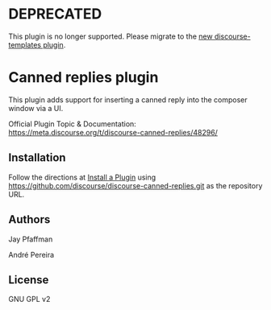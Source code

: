 # DEPRECATED

This plugin is no longer supported. Please migrate to the [new discourse-templates plugin](https://meta.discourse.org/t/discourse-templates/229250).

# Canned replies plugin
This plugin adds support for inserting a canned reply into the composer window via a UI.

Official Plugin Topic & Documentation: https://meta.discourse.org/t/discourse-canned-replies/48296/

## Installation

Follow the directions at [Install a Plugin](https://meta.discourse.org/t/install-a-plugin/19157) using https://github.com/discourse/discourse-canned-replies.git as the repository URL.

## Authors

Jay Pfaffman

André Pereira

## License

GNU GPL v2
